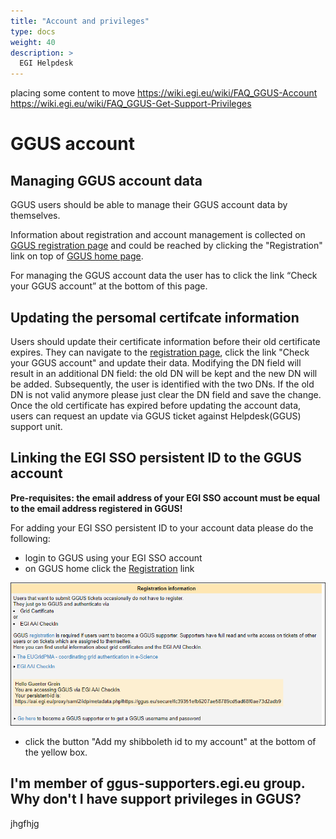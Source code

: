 ```yaml
---
title: "Account and privileges"
type: docs
weight: 40
description: >
  EGI Helpdesk 
---
```


placing some content to move
https://wiki.egi.eu/wiki/FAQ_GGUS-Account
https://wiki.egi.eu/wiki/FAQ_GGUS-Get-Support-Privileges

# GGUS account

## Managing GGUS account data

GGUS users should be able to manage their GGUS account data by themselves.

Information about registration and account management is collected on 
[GGUS registration page](https://ggus.eu/?mode=register_info) 
and could be reached by clicking the "Registration" link on top of 
[GGUS home page](http://ggus.org/).

For managing the GGUS account data the user has to click the link “Check your GGUS account”
at the bottom of this page.

## Updating the persomal certifcate information

Users should update their certificate information before their old certificate expires.
They can navigate to the [registration page](https://ggus.eu/?mode=register_info),
click the link "Check your GGUS account" and update their data. Modifying the DN field will
result in an additional DN field: the old DN will be kept and the new DN will be added.
Subsequently, the user is identified with the two DNs. If the old DN is not valid anymore
please just clear the DN field and save the change. Once the old certificate has expired
before updating the account data, users can request an update via GGUS ticket against
Helpdesk(GGUS) support unit.

## Linking the EGI SSO persistent ID to the GGUS account

**Pre-requisites: the email address of your EGI SSO account must be equal to the email address registered in GGUS!**

For adding your EGI SSO persistent ID to your account data please do the following:

- login to GGUS using your EGI SSO account
- on GGUS home click the [Registration](https://ggus.eu/?mode=register_info) link

![your account information](GGUS_EGI_AAI_1.png)

- click the button "Add my shibboleth id to my account" at the bottom of the yellow box.

## I'm member of ggus-supporters.egi.eu group. Why don't I have support privileges in GGUS?
jhgfhjg

